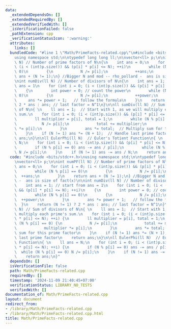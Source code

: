 ```yaml
---
data:
  _extendedDependsOn: []
  _extendedRequiredBy: []
  _extendedVerifiedWith: []
  _isVerificationFailed: false
  _pathExtension: cpp
  _verificationStatusIcon: ':warning:'
  attributes:
    links: []
  bundledCode: "#line 1 \"Math/PrimeFacts-related.cpp\"\n#include <bits/stdc++.h>\n\
    using namespace std;\n\ntypedef long long ll;\n\nvector<ll> p;\n\nint numPF(ll\
    \ N) // Number of prime factors of N\n{\n    int ans = 0;\n    for (int i = 0;\
    \ (i < (int)p.size()) && (p[i] * p[i] <= N); ++i)\n        while (N % p[i] ==\
    \ 0)\n        {\n            N /= p[i];\n            ++ans;\n        }\n    return\
    \ ans + (N != 1);\n} //Bigger N and mod -- rho_pollard -  ans is size of fact(x)\n\
    \nint numDiv(ll N) // Number of divisors of N\n{\n    int ans = 1; // start from\
    \ ans = 1\n    for (int i = 0; (i < (int)p.size()) && (p[i] * p[i] <= N); ++i)\n\
    \    {\n        int power = 0; // count the power\n        while (N % p[i] ==\
    \ 0)\n        {\n            N /= p[i];\n            ++power;\n        }\n   \
    \     ans *= power + 1;   // follow the formula\n    }\n    return (N != 1) ?\
    \ 2 * ans : ans; // last factor = N^1\n}\n\nll sumDiv(ll N) // Sum of divisors\
    \ of N\n{ \n    ll ans = 1;  // Start with 1, as we will multiply each prime's\
    \ sum.\n    for (int i = 0; (i < (int)p.size()) && (p[i] * p[i] <= N); ++i) {\n\
    \        ll multiplier = p[i], total = 1;\n        while (N % p[i] == 0) {\n \
    \           N /= p[i];\n            total += multiplier;\n            multiplier\
    \ *= p[i];\n        }\n        ans *= total;  // Multiply sum for this prime factor\n\
    \    }\n    if (N != 1) ans *= (N + 1);  // Handle last prime factor\n    return\
    \ ans;\n}\n\nll EulerPhi(ll N)  // Euler's Totient Function\n{ \n    ll ans =\
    \ N;\n    for (int i = 0; (i < (int)p.size()) && (p[i] * p[i] <= N); ++i) {\n\
    \        if (N % p[i] == 0) ans -= ans / p[i];\n        while (N % p[i] == 0)\
    \ N /= p[i];\n    }\n    if (N != 1) ans -= ans / N;\n    return ans;\n}\n"
  code: "#include <bits/stdc++.h>\nusing namespace std;\n\ntypedef long long ll;\n\
    \nvector<ll> p;\n\nint numPF(ll N) // Number of prime factors of N\n{\n    int\
    \ ans = 0;\n    for (int i = 0; (i < (int)p.size()) && (p[i] * p[i] <= N); ++i)\n\
    \        while (N % p[i] == 0)\n        {\n            N /= p[i];\n          \
    \  ++ans;\n        }\n    return ans + (N != 1);\n} //Bigger N and mod -- rho_pollard\
    \ -  ans is size of fact(x)\n\nint numDiv(ll N) // Number of divisors of N\n{\n\
    \    int ans = 1; // start from ans = 1\n    for (int i = 0; (i < (int)p.size())\
    \ && (p[i] * p[i] <= N); ++i)\n    {\n        int power = 0; // count the power\n\
    \        while (N % p[i] == 0)\n        {\n            N /= p[i];\n          \
    \  ++power;\n        }\n        ans *= power + 1;   // follow the formula\n  \
    \  }\n    return (N != 1) ? 2 * ans : ans; // last factor = N^1\n}\n\nll sumDiv(ll\
    \ N) // Sum of divisors of N\n{ \n    ll ans = 1;  // Start with 1, as we will\
    \ multiply each prime's sum.\n    for (int i = 0; (i < (int)p.size()) && (p[i]\
    \ * p[i] <= N); ++i) {\n        ll multiplier = p[i], total = 1;\n        while\
    \ (N % p[i] == 0) {\n            N /= p[i];\n            total += multiplier;\n\
    \            multiplier *= p[i];\n        }\n        ans *= total;  // Multiply\
    \ sum for this prime factor\n    }\n    if (N != 1) ans *= (N + 1);  // Handle\
    \ last prime factor\n    return ans;\n}\n\nll EulerPhi(ll N)  // Euler's Totient\
    \ Function\n{ \n    ll ans = N;\n    for (int i = 0; (i < (int)p.size()) && (p[i]\
    \ * p[i] <= N); ++i) {\n        if (N % p[i] == 0) ans -= ans / p[i];\n      \
    \  while (N % p[i] == 0) N /= p[i];\n    }\n    if (N != 1) ans -= ans / N;\n\
    \    return ans;\n}"
  dependsOn: []
  isVerificationFile: false
  path: Math/PrimeFacts-related.cpp
  requiredBy: []
  timestamp: '2024-11-09 21:40:45+07:00'
  verificationStatus: LIBRARY_NO_TESTS
  verifiedWith: []
documentation_of: Math/PrimeFacts-related.cpp
layout: document
redirect_from:
- /library/Math/PrimeFacts-related.cpp
- /library/Math/PrimeFacts-related.cpp.html
title: Math/PrimeFacts-related.cpp
---
```

